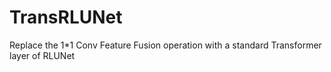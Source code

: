 # TransRLUNet
Replace the 1*1 Conv Feature Fusion operation with a standard Transformer layer of RLUNet
